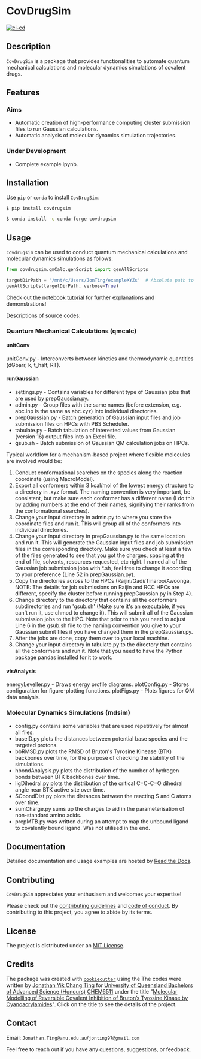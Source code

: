 # CovDrugSim

[![ci-cd](https://github.com/Jon-Ting/covdrugsim/actions/workflows/ci-cd.yml/badge.svg)](https://github.com/Jon-Ting/covdrugsim/actions/workflows/ci-cd.yml)

## Description

`CovDrugSim` is a package that provides functionalities to automate quantum mechanical calculations and molecular dynamics simulations of covalent drugs.

## Features

### Aims
* Automatic creation of high-performance computing cluster submission files to run Gaussian calculations.
* Automatic analysis of molecular dynamics simulation trajectories.

### Under Development
* Complete example.ipynb.

## Installation

Use `pip` or `conda` to install `CovDrugSim`:

```bash
$ pip install covdrugsim
```
```bash
$ conda install -c conda-forge covdrugsim
```

## Usage

`covdrugsim` can be used to conduct quantum mechanical calculations and molecular dynamics simulations as follows:

```python
from covdrugsim.qmCalc.genScript import genAllScripts

targetDirPath = '/mnt/c/Users/JonTing/exampleXYZs'  # Absolute path to the directories containing all of your xyz files to be run
genAllScripts(targetDirPath, verbose=True)
```
Check out the [notebook tutorial](https://github.com/Jon-Ting/covdrugsim/blob/main/docs/example.ipynb) for further explanations and demonstrations!

Descriptions of source codes:
### Quantum Mechanical Calculations (qmcalc)

#### unitConv
unitConv.py - Interconverts between kinetics and thermodynamic quantities (dGbarr, k, t_half, RT).

#### runGaussian
* settings.py - Contains variables for different type of Gaussian jobs that are used by prepGaussian.py.
* admin.py - Group files with the same names (before extension, e.g. abc.inp is the same as abc.xyz) into individual directories.
* prepGaussian.py - Batch generation of Gaussian input files and job submission files on HPCs with PBS Scheduler.
* tabulate.py - Batch tabulation of interested values from Gaussian (version 16) output files into an Excel file.
* gsub.sh - Batch submission of Gaussian QM calculation jobs on HPCs.

Typical workflow for a mechanism-based project where flexible molecules are involved would be:
1) Conduct conformational searches on the species along the reaction coordinate (using MacroModel).
2) Export all conformers within 3 kcal/mol of the lowest energy structure to a directory in .xyz format. The naming convention is very important, be consistent, but make sure each conformer has a different name (I do this by adding numbers at the end of their names, signifying their ranks from the conformational searches).
3) Change your input directory in admin.py to where you store the coordinate files and run it. This will group all of the conformers into individual directories.
4) Change your input directory in prepGaussian.py to the same location and run it. This will generate the Gaussian input files and job submission files in the corresponding directory. Make sure you check at least a few of the files generated to see that you got the charges, spacing at the end of file, solvents, resources requested, etc right. I named all of the Gaussian job submission jobs with \*.sh, feel free to change it according to your preference (Line 52 in prepGaussian.py).
5) Copy the directories across to the HPCs (Raijin/Gadi/Tinaroo/Awoonga, NOTE: The details for job submissions on Raijin and RCC HPCs are different, specify the cluster before running prepGaussian.py in Step 4).
6) Change directory to the directory that contains all the conformers subdirectories and run 'gsub.sh' (Make sure it's an executable, if you can't run it, use chmod to change it). This will submit all of the Gaussian submission jobs to the HPC. Note that prior to this you need to adjust Line 6 in the gsub.sh file to the naming convention you give to your Gaussian submit files if you have changed them in the prepGaussian.py.
7) After the jobs are done, copy them over to your local machine.
8) Change your input directory in tabulate.py to the directory that contains all the conformers and run it. Note that you need to have the Python package pandas installed for it to work.

#### visAnalysis
energyLeveller.py - Draws energy profile diagrams.
plotConfig.py - Stores configuration for figure-plotting functions.
plotFigs.py - Plots figures for QM data analysis.


### Molecular Dynamics Simulations (mdsim)
- config.py contains some variables that are used repetitively for almost all files.
- baseID.py plots the distances between potential base species and the targeted protons.
- bbRMSD.py plots the RMSD of Bruton's Tyrosine Kinease (BTK) backbones over time, for the purpose of checking the stability of the simulations.
- hbondAnalysis.py plots the distribution of the number of hydrogen bonds between BTK backbones over time.
- ligDihedral.py plots the distribution of the critical C=C-C=O dihedral angle near BTK active site over time.
- SCbondDist.py plots the distances between the reacting S and C atoms over time.
- sumCharge.py sums up the charges to aid in the parameterisation of non-standard amino acids.
- prepMTB.py was written during an attempt to map the unbound ligand to covalently bound ligand. Was not utilised in the end.

## Documentation

Detailed documentation and usage examples are hosted by [Read the Docs](https://covdrugsim.readthedocs.io/en/latest/).

## Contributing

`CovDrugSim` appreciates your enthusiasm and welcomes your expertise! 

Please check out the [contributing guidelines](https://github.com/Jon-Ting/covdrugsim/blob/main/CONTRIBUTING.md) and 
[code of conduct](https://github.com/Jon-Ting/covdrugsim/blob/main/CONDUCT.md). 
By contributing to this project, you agree to abide by its terms.

## License

The project is distributed under an [MIT License](https://github.com/Jon-Ting/covdrugsim/blob/main/LICENSE).

## Credits

The package was created with [`cookiecutter`](https://cookiecutter.readthedocs.io/en/latest/) using the 
The codes were written by [Jonathan Yik Chang Ting](https://github.com/Jon-Ting) for [University of Queensland Bachelors of Advanced Science (Honours)](https://study.uq.edu.au/study-options/programs/bachelor-advanced-science-honours-2516) [CHEM6511](https://my.uq.edu.au/programs-courses/course.html?course_code=CHEM6511) under the title "[Molecular Modelling of Reversible Covalent Inhibition of Bruton’s Tyrosine Kinase by Cyanoacrylamides](https://github.com/Jon-Ting/Molecular-Modelling-of-Reversible-Covalent-Inhibition-of-Brutons-Tyrosine-Kinase-by-Cyanoacrylamide)". Click on the title to see the details of the project.

## Contact

Email: `Jonathan.Ting@anu.edu.au`/`jonting97@gmail.com`

Feel free to reach out if you have any questions, suggestions, or feedback.

